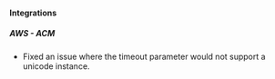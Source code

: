 
#### Integrations
##### AWS - ACM
- Fixed an issue where the timeout parameter would not support a unicode instance.
